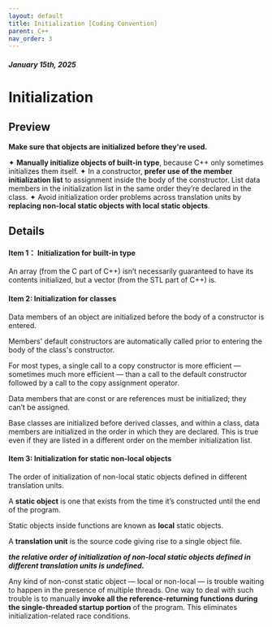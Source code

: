 ```yaml
---
layout: default
title: Initialization [Coding Convention]
parent: C++
nav_order: 3
---
```


#### _January 15th, 2025_

# Initialization

## Preview

**Make sure that objects are initialized before they're used.**

✦ **Manually initialize objects of built-in type**, because C++ only sometimes initializes them itself.
✦ In a constructor, **prefer use of the member initialization list** to assignment inside the body of the constructor. List data members in the initialization list in the same order they’re declared in the class.
✦ Avoid initialization order problems across translation units by **replacing non-local static objects with local static objects**.

## Details

#### Item 1： Initialization for built-in type

An array (from the C part of C++) isn’t necessarily guaranteed to have its contents initialized, but a vector (from the STL part of C++) is.

#### Item 2: Initialization for classes

Data members of an object are initialized before the body of a constructor is entered.

Members' default constructors are automatically called prior to entering the body of the class's constructor.

For most types, a single call to a copy constructor is more efficient — sometimes much more efficient — than a call to the default constructor followed by a call to the copy assignment operator.

Data members that are const or are references must be initialized; they can’t be assigned.

Base classes are initialized before derived classes, and within a class, data members are initialized in the order in which they are declared. This is true even if they are listed in a different order on the member initialization list.

#### Item 3: Initialization for static non-local objects

The order of initialization of non-local static objects defined in different translation units.

A **static object** is one that exists from the time it’s constructed until the end of the program.

Static objects inside functions are known as **local** static objects.

A **translation unit** is the source code giving rise to a single object file.

**_the relative order of initialization of non-local static objects defined in different translation units is undefined._**

Any kind of non-const static object — local or non-local — is trouble waiting to happen in the presence of multiple threads. One way to deal with such trouble is to manually **invoke all the reference-returning functions during the single-threaded startup portion** of the program. This eliminates initialization-related race conditions.

